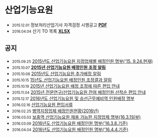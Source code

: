 산업기능요원
========
- <small>2015.12.01</small> 정보처리산업기사 자격검정 시행공고 **[PDF](cert.pdf)**
- <small>2016.04.04</small> 산기 TO 목록 **[XLSX](to.xlsx)**

공지
--------
- <small>2015.09.25</small> [2015년도 산업기능요원 지정업체별 배정인원 명부('15. 9.24.현재)](http://www.mma.go.kr/seoul/board/boardView.do?mc=mma0000860&gesipan_id=26&gsgeul_no=1481138)
- <small>2015.10.07</small> **[2015년 산업기능요원 배정인원 조정 알림](http://www.mma.go.kr/seoul/board/boardView.do?mc=usr0000061&gesipan_id=18&gsgeul_no=1485688)**
- <small>2015.10.08</small> [2015년도 산업기능요원 추가배정 알림](http://www.mma.go.kr/daejeon/board/boardView.do?mc=usr0000074&gesipan_id=39&gsgeul_no=1485990)
- <small>2015.10.15</small> [15년도 산업기능요원 배정인원 조정결과 알림](http://www.mma.go.kr/jeonbuk/board/boardView.do?mc=usr0000107&gesipan_id=47&gsgeul_no=1487080)
- <small>2015.10.19</small> [2015년 산업기능요원 배정 조정에 따른 편입 안내](http://www.mma.go.kr/gwangju/board/boardView.do?mc=usr0000088&gesipan_id=35&gsgeul_no=1487241)
- <small>2015.11.04</small> [2015년 전문연구/산업기능요원 잔여 배정인원 선착순 편입 안내](http://www.mma.go.kr/board/boardView.do?mc=usr0000053&gesipan_id=18&gsgeul_no=1487567)
- <small>2015.12.17</small> [2016년도 산업기능요원 및 승선근무예비역 인원배정 명부](http://www.mma.go.kr/board/boardView.do?gesipan_id=2&gsgeul_no=1488221&pageIndex=1&searchCondition=gsgjemok_nm&searchKeyword=%EC%82%B0%EC%97%85%EA%B8%B0%EB%8A%A5&pageUnit=10&mc=usr0000379&jbc_gonggibodo=0)
- <small>2016.02.16</small> [산업기능요원 편입서류](http://www.mma.go.kr/seoul/board/boardView.do?mc=mma0000860&gesipan_id=26&gsgeul_no=1489628)
- <small>2016.02.25</small> [병역지정업체 배정인원현황(2016년)](http://www.mma.go.kr/gyeongnam/board/boardView.do?mc=mma0000652&gesipan_id=144&gsgeul_no=1489923)
- <small>2016.03.03</small> [보충역 산업기능요원 채용 가능한 지정업체 명부(16.3.1일부)](http://www.mma.go.kr/gwangju/board/boardView.do?mc=mma0000858&gesipan_id=167&gsgeul_no=1490283)
- <small>2016.03.09</small> [2016년도 산업기능요원 배정인원 명부('16.3.8.기준)](http://www.mma.go.kr/seoul/board/boardView.do?mc=mma0000860&gesipan_id=26&gsgeul_no=1490353)
- <small>2016.04.04</small> [2016년도 산업기능요원 배정인원 명부('16.4.4.기준)](http://www.mma.go.kr/seoul/board/boardView.do?gesipan_id=26&gsgeul_no=1491150&pageIndex=1&searchCondition=&searchKeyword=&pageUnit=10&mc=mma0000860&jbc_gonggibodo=0)
